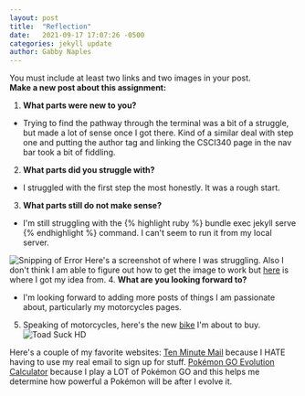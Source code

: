 ```yaml
---
layout: post
title:  "Reflection"
date:   2021-09-17 17:07:26 -0500
categories: jekyll update
author: Gabby Naples
---
```


You must include at least two links and two images in your post.  
**Make a new post about this assignment:**
1. **What parts were new to you?**
  - Trying to find the pathway through the terminal was a bit of a struggle, but made a lot of sense once I got there. Kind of a similar deal with step one and putting the author tag and linking the CSCI340 page in the nav bar took a bit of fiddling.
2. **What parts did you struggle with?**
  - I struggled with the first step the most honestly. It was a rough start.
3. **What parts still do not make sense?**
  - I'm still struggling with the  {% highlight ruby %} bundle exec jekyll serve {% endhighlight %} command. I can't seem to run it from my local server.

  ![Snipping of Error](blog/assets/images/Error.jpg)
  Here's a screenshot of where I was struggling. Also I don't think I am able to figure out how to get the image to work but [here][Stack-Overflow] is where I got my idea from.
4. **What are you looking forward to?**
  - I'm looking forward to adding more posts of things I am passionate about, particularly my motorcycles pages.

5. Speaking of motorcycles, here's the new [bike][Harley-Davidson] I'm about to buy.
![Toad Suck HD](/blog/assets/images/ToadSuck.jpg)

  Here's a couple of my favorite websites:
    [Ten Minute Mail][ten-minute-mail] because I HATE having to use my real email to sign up for stuff.
    [Pokémon GO Evolution Calculator][Evolution-Calculator] because I play a LOT of Pokémon GO and this helps me determine how powerful a Pokémon will be after I evolve it.

[ten-minute-mail]: https://10minutemail.com/
[Evolution-Calculator]: https://pokemon.gameinfo.io/en/tools/evolution-calculator
[Stack-Overflow]: https://stackoverflow.com/questions/40197197/jekyll-how-to-display-an-image-in-a-post
[Harley-Davidson]: https://www.harley-davidson.com/us/en/motorcycles/sportster-s.html

